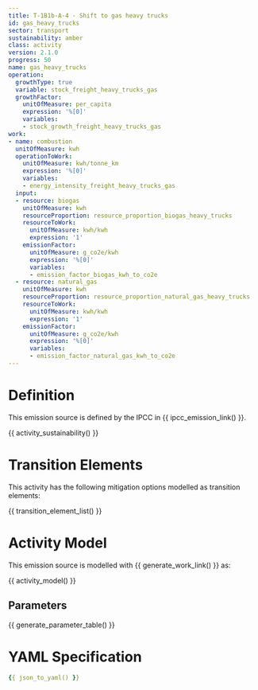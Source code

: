 ```yaml
---
title: T-1B1b-A-4 - Shift to gas heavy trucks
id: gas_heavy_trucks
sector: transport
sustainability: amber
class: activity
version: 2.1.0
progress: 50
name: gas_heavy_trucks
operation:
  growthType: true
  variable: stock_freight_heavy_trucks_gas
  growthFactor:
    unitOfMeasure: per_capita
    expression: '%[0]'
    variables:
    - stock_growth_freight_heavy_trucks_gas
work:
- name: combustion
  unitOfMeasure: kwh
  operationToWork:
    unitOfMeasure: kwh/tonne_km
    expression: '%[0]'
    variables:
    - energy_intensity_freight_heavy_trucks_gas
  input:
  - resource: biogas
    unitOfMeasure: kwh
    resourceProportion: resource_proportion_biogas_heavy_trucks
    resourceToWork:
      unitOfMeasure: kwh/kwh
      expression: '1'
    emissionFactor:
      unitOfMeasure: g_co2e/kwh
      expression: '%[0]'
      variables:
      - emission_factor_biogas_kwh_to_co2e
  - resource: natural_gas
    unitOfMeasure: kwh
    resourceProportion: resource_proportion_natural_gas_heavy_trucks
    resourceToWork:
      unitOfMeasure: kwh/kwh
      expression: '1'
    emissionFactor:
      unitOfMeasure: g_co2e/kwh
      expression: '%[0]'
      variables:
      - emission_factor_natural_gas_kwh_to_co2e
---
```

# Definition
This emission source is defined by the IPCC in {{ ipcc_emission_link() }}.


{{ activity_sustainability() }}

# Transition Elements

This activity has the following mitigation options modelled as transition elements:

{{ transition_element_list() }}

# Activity Model
This emission source is modelled with {{ generate_work_link() }} as:

{{ activity_model() }}

## Parameters

{{ generate_parameter_table() }}

# YAML Specification

```yaml
{{ json_to_yaml() }}
```